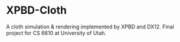 # XPBD-Cloth
A cloth simulation &amp; rendering implemented by XPBD and DX12. Final project for CS 6610 at University of Utah.
